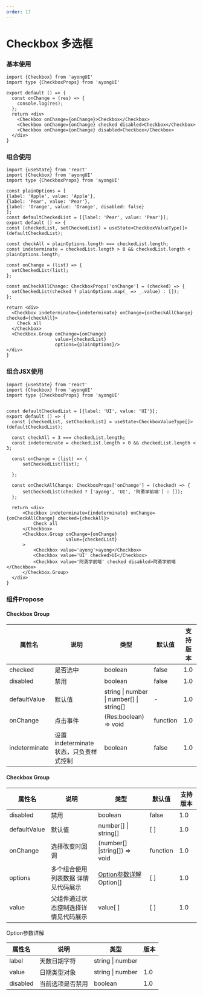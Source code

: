 ```yaml
---
order: 17
---
```


# Checkbox 多选框

### 基本使用

```tsx
import {Checkbox} from 'ayongUI'
import type {CheckboxProps} from 'ayongUI'

export default () => {
  const onChange = (res) => {
    console.log(res);
  };
  return <div>
    <Checkbox onChange={onChange}>Checkbox</Checkbox>
    <Checkbox onChange={onChange} checked disabled>Checkbox</Checkbox>
    <Checkbox onChange={onChange} disabled>Checkbox</Checkbox>
  </div>
}
```

### 组合使用

  ```tsx
import {useState} from 'react'
import {Checkbox} from 'ayongUI'
import type {CheckboxProps} from 'ayongUI'

const plainOptions = [
  {label: 'Apple', value: 'Apple'},
  {label: 'Pear', value: 'Pear'},
  {label: 'Orange', value: 'Orange', disabled: false}
];
const defaultCheckedList = [{label: 'Pear', value: 'Pear'}];
export default () => {
  const [checkedList, setCheckedList] = useState<CheckboxValueType[]>(defaultCheckedList);

  const checkAll = plainOptions.length === checkedList.length;
  const indeterminate = checkedList.length > 0 && checkedList.length < plainOptions.length;

  const onChange = (list) => {
    setCheckedList(list);
  };

  const onCheckAllChange: CheckboxProps['onChange'] = (checked) => {
    setCheckedList(checked ? plainOptions.map(_ => _.value) : []);
  };

  return <div>
    <Checkbox indeterminate={indeterminate} onChange={onCheckAllChange} checked={checkAll}>
      Check all
    </Checkbox>
    <Checkbox.Group onChange={onChange}
                    value={checkedList}
                    options={plainOptions}/>
  </div>
}

  ```

### 组合JSX使用

  ```tsx
import {useState} from 'react'
import {Checkbox} from 'ayongUI'
import type {CheckboxProps} from 'ayongUI'


const defaultCheckedList = [{label: 'UI', value: 'UI'}];
export default () => {
    const [checkedList, setCheckedList] = useState<CheckboxValueType[]>(defaultCheckedList);

    const checkAll = 3 === checkedList.length;
    const indeterminate = checkedList.length > 0 && checkedList.length < 3;

    const onChange = (list) => {
        setCheckedList(list);
   
    };

    const onCheckAllChange: CheckboxProps['onChange'] = (checked) => {
        setCheckedList(checked ? ['ayong', 'UI', '阿勇学前端'] : []);
    };

    return <div>
        <Checkbox indeterminate={indeterminate} onChange={onCheckAllChange} checked={checkAll}>
            Check all
        </Checkbox>
        <Checkbox.Group onChange={onChange}
                        value={checkedList}
        >
            <Checkbox value='ayong'>ayong</Checkbox>
            <Checkbox value='UI' checked>UI</Checkbox>
            <Checkbox value='阿勇学前端' checked disabled>阿勇学前端</Checkbox>
        </Checkbox.Group>
    </div>
}

  ```
### 组件Propose

#### Checkbox Group

| 属性名           | 说明                          | 类型                                       | 默认值      | 支持版本 |
|---------------|-----------------------------|------------------------------------------|----------|------|
| checked       | 是否选中                        | boolean                                  | false    | 1.0  |
| disabled      | 禁用                          | boolean                                  | false    | 1.0  |
| defaultValue  | 默认值                         | string \| number \| number[] \| string[] | -        | 1.0  |
| onChange      | 点击事件                        | (Res:boolean) => void                    | function | 1.0  |
| indeterminate | 设置 indeterminate 状态，只负责样式控制 | boolean                                  | false    | 1.0  |

#### Checkbox Group

| 属性名          | 说明                 | 类型                             | 默认值      | 支持版本 |
|--------------|--------------------|--------------------------------|----------|------|
| disabled     | 禁用                 | boolean                        | false    | 1.0  |
| defaultValue | 默认值                | number[] \| string[]           | [ ]      | 1.0  |
| onChange     | 选择改变时回调            | (number[] \|string[]) => void  | function | 1.0  |
| options      | 多个组合使用列表数据 详情见代码展示 | [Option参数详解](#Option) Option[] | [ ]      | 1.0  |
| value        | 父组件通过状态控制选择详情见代码展示 | value[ ]                       | [ ]      | 1.0  |

<span id="Option">Option参数详解</span>

| 属性名      | 说明       | 类型               | 版本  |
|----------|----------|------------------|-----|
| label    | 天数日期字符   | string \| number |     |
| value    | 日期类型对象   | string \| number | 1.0 |
| disabled | 当前选项是否禁用 | boolean          | 1.0 |
